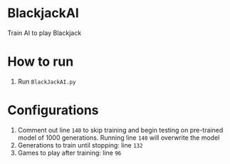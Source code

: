 # BlackjackAI
Train AI to play Blackjack

# How to run
1. Run `BlackJackAI.py`

# Configurations
1. Comment out line `140` to skip training and begin testing on pre-trained model of 1000 generations. Running line `140` will overwrite the model
2. Generations to train until stopping: line `132`
3. Games to play after training: line `96`
